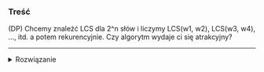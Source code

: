 ### Treść
(DP)
Chcemy znaleźć LCS dla 2^n słów i liczymy LCS(w1, w2), LCS(w3, w4), ..., itd. a potem rekurencyjnie. Czy algorytm wydaje ci się atrakcyjny?

------
<details><summary>Rozwiązanie</summary>
<p>

nie, chcemy optymalizować koszt ?

